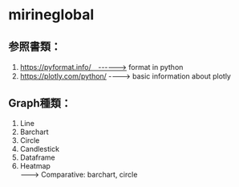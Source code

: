 # mirineglobal
## 参照書類：
1. https://pyformat.info/　------> format in python
2. https://plotly.com/python/ ----> basic information about plotly
## Graph種類：
1. Line
2. Barchart
3. Circle 
4. Candlestick 
5. Dataframe
6. Heatmap  
---> Comparative: barchart, circle
  
